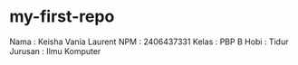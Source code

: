 # my-first-repo
Nama : Keisha Vania Laurent
NPM : 2406437331
Kelas : PBP B
Hobi : Tidur
Jurusan : Ilmu Komputer
